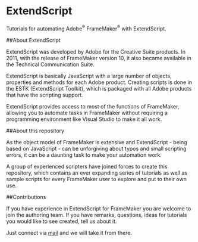 # ExtendScript
Tutorials for automating Adobe<sup>&#x00AE;</sup> FrameMaker<sup>&#x00AE;</sup> with ExtendScript.

##About ExtendScript

ExtendScript was developed by Adobe for the Creative Suite products.
In 2011, with the release of FrameMaker version 10, it also became available in the 
Technical Communication Suite.

ExtendScript is basically JavaScript with a large number of objects, properties
and methods for each Adobe product. Creating scripts is done in the ESTK 
(ExtendScript Toolkit), which is packaged with all Adobe products that
have the scripting support.

ExtendScript provides access to most of the functions of FrameMaker, 
allowing you to automate tasks in FrameMaker without requiring a programming environment
like Visual Studio to make it all work.

##About this repository

As the object model of FrameMaker is extensive and ExtendScript - being based
on JavaScript - can be unforgiving about typos and small scripting errors, 
it can be a daunting task to make your automation work.

A group of experienced scripters have joined forces to create this repository,
which contains an ever expanding series of tutorials as well as sample scripts for every
FrameMaker user to explore and put to their own use.

##Contributions

If you have experience in ExtendScript for FrameMaker you are welcome to join
the authoring team. If you have remarks, questions, ideas for tutorials
you would like to see created, tell us about it.

Just connect via [mail](mailto:jang@smartinfodesign.com) and
we will take it from there.
